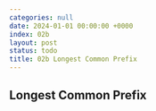 ```yaml
---
categories: null
date: 2024-01-01 00:00:00 +0000
index: 02b
layout: post
status: todo
title: 02b Longest Common Prefix
---
```


## Longest Common Prefix